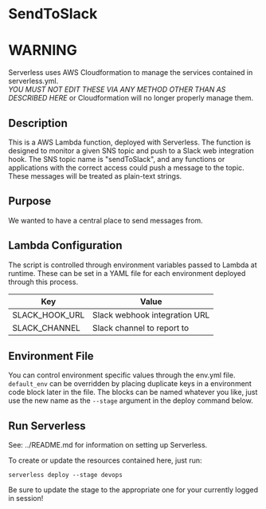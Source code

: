 # SendToSlack

# WARNING

Serverless uses AWS Cloudformation to manage the services contained in serverless.yml.  
*YOU MUST NOT EDIT THESE VIA ANY METHOD OTHER THAN AS DESCRIBED HERE* or Cloudformation will no longer properly manage them.

## Description
This is a AWS Lambda function, deployed with Serverless. The function is designed to monitor a given SNS topic and push to a Slack web integration hook. The SNS topic name is "sendToSlack", and any functions or applications with the correct access could push a message to the topic. These messages will be treated as plain-text strings.

## Purpose
We wanted to have a central place to send messages from.

## Lambda Configuration
The script is controlled through environment variables passed to Lambda at runtime. These can be set in a YAML file for each environment deployed through this process.

Key | Value
---|---
SLACK_HOOK_URL   | Slack webhook integration URL
SLACK_CHANNEL    | Slack channel to report to

## Environment File
You can control environment specific values through the env.yml file. `default_env` can be overridden by placing duplicate keys in a environment code block later in the file. The blocks can be named whatever you like, just use the new name as the `--stage` argument in the deploy command below.

## Run Serverless

See: ../README.md for information on setting up Serverless.

To create or update the resources contained here, just run:

`serverless deploy --stage devops`

Be sure to update the stage to the appropriate one for your currently logged in session!
